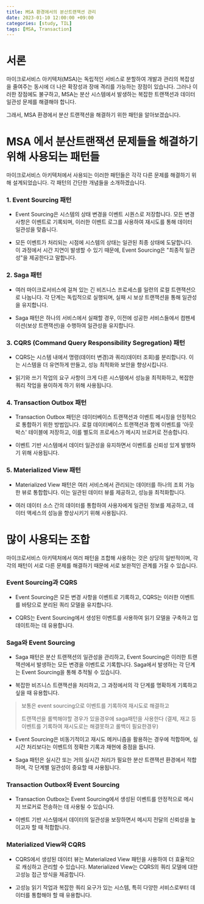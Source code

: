 ```yaml
---
title: MSA 환경에서의 분산트랜잭션 관리
date: 2023-01-10 12:00:00 +09:00
categories: [study, TIL]
tags: [MSA, Transaction]     
---
```


# 서론

마이크로서비스 아키텍처(MSA)는 독립적인 서비스로 분할하여 개발과 관리의 복잡성을 줄여주는 동시에 더 나은 확장성과 장애 격리를 가능하는 장점이 있습니다.
그러나 이러한 장점에도 불구하고, MSA는 분산 시스템에서 발생하는 복잡한 트랜잭션과 데이터 일관성 문제를 해결해야 합니다.

그래서, MSA 환경에서 분산 트랜잭션을 해결하기 위한 패턴을 알아보겠습니다.



# MSA 에서 분산트랜잭션 문제들을 해결하기 위해 사용되는 패턴들

마이크로서비스 아키텍처에서 사용되는 이러한 패턴들은 각각 다른 문제를 해결하기 위해 설계되었습니다. 각 패턴의 간단한 개념들을 소개하겠습니다.

### 1. Event Sourcing 패턴

- Event Sourcing은 시스템의 상태 변경을 이벤트 시퀀스로 저장합니다. 모든 변경 사항은 이벤트로 기록되며, 이러한 이벤트 로그를 사용하여 재시도를 통해 데이터 일관성을 맞춥니다.


- 모든 이벤트가 처리되는 시점에 시스템의 상태는 일관된 최종 상태에 도달합니다. 이 과정에서 시간 지연이 발생할 수 있기 때문에, Event Sourcing은 "최종적 일관성"을 제공한다고 말합니다.


### 2. Saga 패턴

- 여러 마이크로서비스에 걸쳐 있는 긴 비즈니스 프로세스를 일련의 로컬 트랜잭션으로 나눕니다. 각 단계는 독립적으로 실행되며, 실패 시 보상 트랜잭션을 통해 일관성을 유지합니다.


- Saga 패턴은 하나의 서비스에서 실패할 경우, 이전에 성공한 서비스들에서 컴펜세이션(보상 트랜잭션)을 수행하여 일관성을 유지합니다.


### 3. CQRS (Command Query Responsibility Segregation) 패턴

- CQRS는 시스템 내에서 명령(데이터 변경)과 쿼리(데이터 조회)를 분리합니다. 이는 시스템을 더 유연하게 만들고, 성능 최적화와 보안을 향상시킵니다.


- 읽기와 쓰기 작업의 요구 사항이 크게 다른 시스템에서 성능을 최적화하고, 복잡한 쿼리 작업을 용이하게 하기 위해 사용됩니다.


### 4. Transaction Outbox 패턴

- Transaction Outbox 패턴은 데이터베이스 트랜잭션과 이벤트 메시징을 안정적으로 통합하기 위한 방법입니다. 로컬 데이터베이스 트랜잭션과 함께 이벤트를 '아웃박스' 테이블에 저장하고, 이를 별도의 프로세스가 메시지 브로커로 전송합니다.


- 이벤트 기반 시스템에서 데이터 일관성을 유지하면서 이벤트를 신뢰성 있게 발행하기 위해 사용됩니다.

### 5. Materialized View 패턴

- Materialized View 패턴은 여러 서비스에서 관리되는 데이터를 하나의 조회 가능한 뷰로 통합합니다. 이는 일관된 데이터 뷰를 제공하고, 성능을 최적화합니다.


- 여러 데이터 소스 간의 데이터를 통합하여 사용자에게 일관된 정보를 제공하고, 데이터 액세스의 성능을 향상시키기 위해 사용됩니다.




# 많이 사용되는 조합

마이크로서비스 아키텍처에서 여러 패턴을 조합해 사용하는 것은 상당히 일반적이며, 각각의 패턴이 서로 다른 문제를 해결하기 때문에 서로 보완적인 관계를 가질 수 있습니다.

### Event Sourcing과 CQRS

- Event Sourcing은 모든 변경 사항을 이벤트로 기록하고, CQRS는 이러한 이벤트를 바탕으로 분리된 쿼리 모델을 유지합니다.


- CQRS는 Event Sourcing에서 생성된 이벤트를 사용하여 읽기 모델을 구축하고 업데이트하는 데 유용합니다.

### Saga와 Event Sourcing

- Saga 패턴은 분산 트랜잭션의 일관성을 관리하고, Event Sourcing은 이러한 트랜잭션에서 발생하는 모든 변경을 이벤트로 기록합니다. Saga에서 발생하는 각 단계는 Event Sourcing을 통해 추적될 수 있습니다.


- 복잡한 비즈니스 트랜잭션을 처리하고, 그 과정에서의 각 단계를 명확하게 기록하고 싶을 때 유용합니다.

> 보통은 event sourcing으로 이벤트를 기록하여 재시도로 해결하고 
> 
> 
> 트랜잭션을 롤백해야할 경우가 있을경우에 saga패턴을 사용한다 (결제, 재고 등 이벤트를 기록하여 재시도로는 해결못하고 롤백이 필요한경우)

- Event Sourcing은 비동기적이고 재시도 메커니즘을 활용하는 경우에 적합하며, 실시간 처리보다는 이벤트의 정확한 기록과 재현에 중점을 둡니다.


- Saga 패턴은 실시간 또는 거의 실시간 처리가 필요한 분산 트랜잭션 환경에서 적합하며, 각 단계별 일관성이 중요할 때 사용됩니다.



### Transaction Outbox와 Event Sourcing

- Transaction Outbox는 Event Sourcing에서 생성된 이벤트를 안정적으로 메시지 브로커로 전송하는 데 사용될 수 있습니다.


- 이벤트 기반 시스템에서 데이터의 일관성을 보장하면서 메시지 전달의 신뢰성을 높이고자 할 때 적합합니다.

### Materialized View와 CQRS

- CQRS에서 생성된 데이터 뷰는 Materialized View 패턴을 사용하여 더 효율적으로 캐싱하고 관리할 수 있습니다. Materialized View는 CQRS의 쿼리 모델에 대한 고성능 접근 방식을 제공합니다.


- 고성능 읽기 작업과 복잡한 쿼리 요구가 있는 시스템, 특히 다양한 서비스로부터 데이터를 통합해야 할 때 유용합니다.



